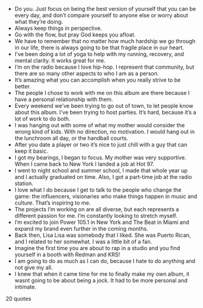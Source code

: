 - Do you. Just focus on being the best version of yourself that you can be every day, and don’t compare yourself to anyone else or worry about what they’re doing.
 - Always keep things in perspective.
 - Go with the flow, but pray God keeps you afloat.
 - We have to remember that no matter how much hardship we go through in our life, there is always going to be that fragile place in our heart.
 - I’ve been doing a lot of yoga to help with my running, recovery, and mental clarity. It works great for me.
 - I’m on the radio because I love hip-hop. I represent that community, but there are so many other aspects to who I am as a person.
 - It’s amazing what you can accomplish when you really strive to be better.
 - The people I chose to work with me on this album are there because I have a personal relationship with them.
 - Every weekend we’ve been trying to go out of town, to let people know about this album. I’ve been trying to host parties. It’s hard, because it’s a lot of work to do both.
 - I was hanging out with some of what my mother would consider the wrong kind of kids. With no direction, no motivation. I would hang out in the lunchroom all day, or the handball courts.
 - After you date a player or two it’s nice to just chill with a guy that can keep it basic.
 - I got my bearings, I began to focus. My mother was very supportive. When I came back to New York I landed a job at Hot 97.
 - I went to night school and summer school, I made that whole year up and I actually graduated on time. Also, I got a part-time job at the radio station.
 - I love what I do because I get to talk to the people who change the game: the influencers, visionaries who make things happen in music and culture. That’s inspiring to me.
 - The projects I’m working on are all diverse, but each represents a different passion for me. I’m constantly looking to stretch myself.
 - I’m excited to join Power 105.1 in New York and The Beat in Miami and expand my brand even further in the coming months.
 - Back then, Lisa Lisa was somebody that I liked. She was Puerto Rican, and I related to her somewhat. I was a little bit of a fan.
 - Imagine the first time you are about to rap in a studio and you find yourself in a booth with Redman and KRS!
 - I am going to do as much as I can do, because I hate to do anything and not give my all.
 - I knew that when it came time for me to finally make my own album, it wasnt going to be about being a jock. It had to be more personal and intimate.

20 quotes